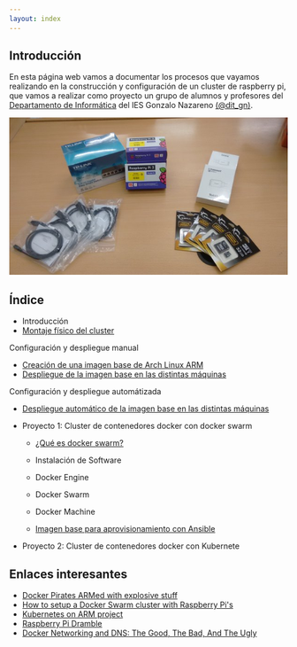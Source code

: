 ```yaml
---
layout: index
---
```


## Introducción

En esta página web vamos a documentar los procesos que vayamos realizando en la construcción y configuración de un cluster de raspberry pi, que vamos a realizar como proyecto un grupo de alumnos y profesores del [Departamento de Informática](http://informatica.gonzalonazareno.org) del IES Gonzalo Nazareno [(@dit_gn)](https://twitter.com/dit_GN).

![Comenzamos...](img/01.jpg)

## Índice

* Introducción
* [Montaje físico del cluster](hardware)

Configuración y despliegue manual

* [Creación de una imagen base de Arch Linux ARM](imagen_base)
* [Despliegue de la imagen base en las distintas máquinas](instalacion)
    
Configuración y despliegue automátizada


* [Despliegue automático de la imagen base en las distintas máquinas](script)

* Proyecto 1: Cluster de contenedores docker con docker swarm
	* [¿Qué es docker swarm?](swarm)
	* Instalación de Software
  
    * Docker Engine
    * Docker Swarm
    * Docker Machine

  * [Imagen base para aprovisionamiento con Ansible](imagen_ansible) 


* Proyecto 2: Cluster de contenedores docker con Kubernete

## Enlaces interesantes

* [Docker Pirates ARMed with explosive stuff](http://blog.hypriot.com/)
* [How to setup a Docker Swarm cluster with Raspberry Pi's](http://blog.hypriot.com/post/how-to-setup-rpi-docker-swarm/)
* [Kubernetes on ARM project](https://github.com/luxas/kubernetes-on-arm)
* [Raspberry Pi Dramble](http://www.pidramble.com/)
* [Docker Networking and DNS: The Good, The Bad, And The Ugly](https://technologyconversations.com/2016/04/25/docker-networking-and-dns-the-good-the-bad-and-the-ugly/)
